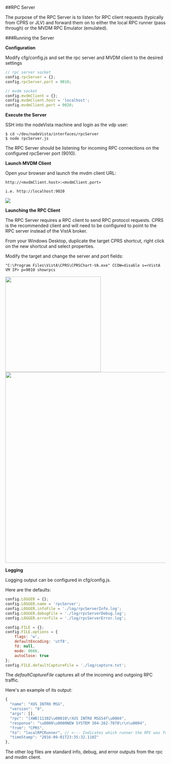 ##RPC Server 

The purpose of the RPC Server is to listen for RPC client requests (typically from CPRS or JLV) and forward them on to either the local RPC runner (pass through) or the MVDM RPC Emulator (emulated).


###Running the Server

**Configuration**

Modify cfg/config.js and set the rpc server and MVDM client to the desired settings

```javascript
// rpc server socket
config.rpcServer = {};
config.rpcServer.port = 9010;

// mvdm socket
config.mvdmClient = {};
config.mvdmClient.host = 'localhost';
config.mvdmClient.port = 9020;
```

**Execute the Server**

SSH into the nodeVista machine and login as the vdp user:

```
$ cd ~/dev/nodeVista/interfaces/rpcServer
$ node rpcServer.js
```
The RPC Server should be listening for incoming RPC connections on the configured rpcServer port (9010). 

**Launch MVDM Client**

Open your browser and launch the mvdm client URL: 
```
http://<mvdmClient.host>:<mvdmClient.port>

i.e. http://localhost:9020
```

![](https://github.com/vistadataproject/nodeVISTA/blob/master/interfaces/rpcServer/screenshots/mvdmEvents.jpg)

**Launching the RPC Client**

The RPC Server requires a RPC client to send RPC protocol requests. CPRS is the recommended client and will need to be configured to point to the RPC server instead of the VistA broker.

From your Windows Desktop, duplicate the target CPRS shortcut, right click on the new shortcut and select properties. 

Modify the target and change the server and port fields:

```
"C:\Program Files\VistA\CPRS\CPRSChart-VA.exe" CCOW=disable s=<VistA VM IP> p=9010 showrpcs
```
<img src="https://raw.githubusercontent.com/wiki/vistadataproject/nodeVISTA/images/cprsProperties.jpg" width=300/>

<img src="https://raw.githubusercontent.com/wiki/vistadataproject/nodeVISTA/images/cprsRpcServer.jpg" width=600/>

**Logging**

Logging output can be configured in cfg/config.js. 

Here are the defaults:

``` javascript
config.LOGGER = {};
config.LOGGER.name = 'rpcServer';
config.LOGGER.infoFile = './log/rpcServerInfo.log';
config.LOGGER.debugFile = './log/rpcServerDebug.log';
config.LOGGER.errorFile = './log/rpcServerError.log';

config.FILE = {};
config.FILE.options = {
    flags: 'w',
    defaultEncoding: 'utf8',
    fd: null,
    mode: 0666,
    autoClose: true
};
config.FILE.defaultCaptureFile = './log/capture.txt';
```
The *defaultCaptureFile* captures all of the incoming and outgoing RPC traffic. 

Here's an example of its output:

```javascript
{
  "name": "XUS INTRO MSG",
  "version": "0",
  "args": [],
  "rpc": "[XWB]11302\u00010\rXUS INTRO MSG54f\u0004",
  "response": "\u0000\u0000NEW SYSTEM 304-262-7078\r\n\u0004",
  "from": "CPRS",
  "to": "localRPCRunner", // <--- Indicates which runner the RPC was forwarded to (localRPCRunner, rpcE, hardcode) 
  "timeStamp": "2016-09-01T23:35:32.110Z"
},
```
The other log files are standard info, debug, and error outputs from the rpc and mvdm client.
